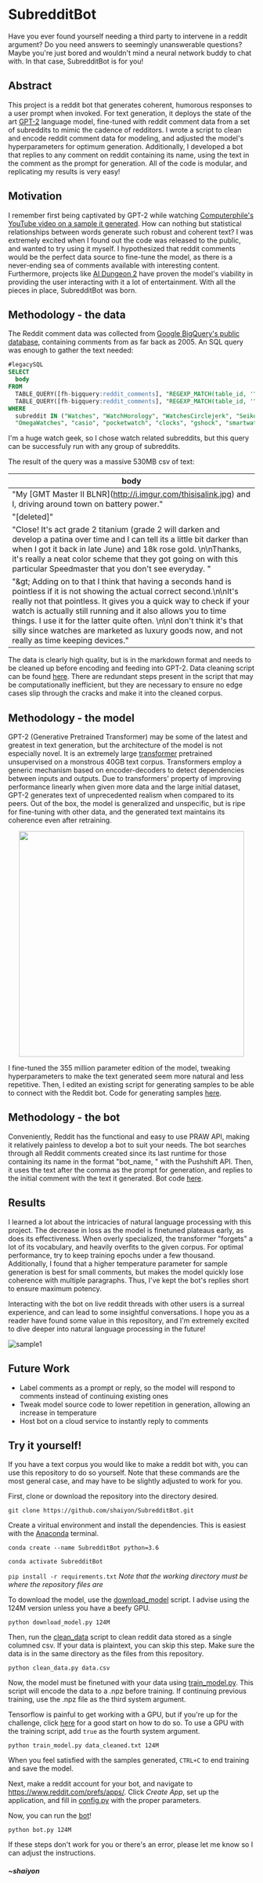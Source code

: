 # SubredditBot
Have you ever found yourself needing a third party to intervene in a reddit argument? Do you need answers to seemingly unanswerable questions? Maybe you're just bored and wouldn't mind a neural network buddy to chat with. In that case, SubredditBot is for you!

## Abstract

This project is a reddit bot that generates coherent, humorous responses to a user prompt when invoked. For text generation, it 
deploys the state of the art [GPT-2](https://openai.com/blog/better-language-models/) language model, fine-tuned with reddit comment data from a set of subreddits to mimic the cadence of redditors. I wrote a script to clean and encode reddit comment data for modeling, and adjusted the model's hyperparameters for optimum generation. Additionally, I developed a bot that replies to any comment on reddit containing its name, using the text in the comment as the prompt for generation. All of the code is modular, and replicating my results is very easy!

## Motivation

I remember first being captivated by GPT-2 while watching [Computerphile's YouTube video on a sample it generated](https://www.youtube.com/watch?v=89A4jGvaaKk). How can nothing but statistical relationships between words generate such robust and coherent text? I was extremely excited when I found out the code was released to the public, and wanted to try using it myself. I hypothesized that reddit comments would be the perfect data source to fine-tune the model, as there is a never-ending sea of comments available with interesting content. Furthermore, projects like [AI Dungeon 2](https://towardsdatascience.com/the-creator-of-ai-dungeon-2-shares-gpt-2-finetuning-advice-e5800df407c9) have proven the model's viability in providing the user interacting with it a lot of entertainment. With all the pieces in place, SubredditBot was born.

## Methodology - the data

The Reddit comment data was collected from [Google BigQuery's public database](https://bigquery.cloud.google.com/dataset/fh-bigquery:reddit_comments), containing comments from as far back as 2005. An SQL query was enough to gather the text needed:
```sql
#legacySQL
SELECT 
  body
FROM 
  TABLE_QUERY([fh-bigquery:reddit_comments], "REGEXP_MATCH(table_id, '^201._..$')"),
  TABLE_QUERY([fh-bigquery:reddit_comments], "REGEXP_MATCH(table_id, '^20..$')")
WHERE
  subreddit IN ("Watches", "WatchHorology", "WatchesCirclejerk", "Seiko", "rolex", "Tudor", 
  "OmegaWatches", "casio", "pocketwatch", "clocks", "gshock", "smartwatch")
```
I'm a huge watch geek, so I chose watch related subreddits, but this query can be successfuly run with any group of subreddits.


The result of the query was a massive 530MB csv of text:

body |
------------ |
"My \[GMT Master II BLNR\]\(http://i.imgur.com/thisisalink.jpg) and I, driving around town on battery power."|
"[deleted]"|
"Close! It's act grade 2 titanium (grade 2 will darken and develop a patina over time and I can tell its a little bit darker than when I got it back in late June) and 18k rose gold. \n\nThanks, it's really a neat color scheme that they got going on with this particular Speedmaster that you don't see everyday. "  |
"\&gt; Adding on to that I think that having a seconds hand is pointless if it is not showing the actual correct second.\n\nIt's really not that pointless. It gives you a quick way to check if your watch is actually still running and it also allows you to time things. I use it for the latter quite often. \n\nI don't think it's that silly since watches are marketed as luxury goods now, and not really as time keeping devices."|

The data is clearly high quality, but is in the markdown format and needs to be cleaned up before encoding and feeding into GPT-2. Data cleaning script can be found [here](../master/clean_data.py). There are redundant steps present in the script that may be computationally inefficient, but they are necessary to ensure no edge cases slip through the cracks and make it into the cleaned corpus.

## Methodology - the model

GPT-2 (Generative Pretrained Transformer) may be some of the latest and greatest in text generation, but the architecture of the model is not especially novel. It is an extremely large [transformer](https://arxiv.org/abs/1706.03762) pretrained unsupervised on a monstrous 40GB text corpus. Transformers employ a generic mechanism based on encoder-decoders to detect dependencies between inputs and outputs. Due to transformers' property of improving performance linearly when given more data and the large initial dataset, GPT-2 generates text of unprecedented realism when compared to its peers. Out of the box, the model is generalized and unspecific, but is ripe for fine-tuning with other data, and the generated text maintains its coherence even after retraining.

<p align="center">
  <img src="https://miro.medium.com/max/1474/1*b15IvFFUT-WtPRdxsnoMQw.png" width="460" height="460"> 
</p>

I fine-tuned the 355 million parameter edition of the model, tweaking hyperparameters to make the text generated seem more natural and less repetitive. Then, I edited an existing script for generating samples to be able to connect with the Reddit bot. Code for generating samples [here](../master/interactive_conditional_samples.py).  

## Methodology - the bot

Conveniently, Reddit has the functional and easy to use PRAW API, making it relatively painless to develop a bot to suit your needs. The bot searches through all Reddit comments created since its last runtime for those containing its name in the format "bot_name, " with the Pushshift API. Then, it uses the text after the comma as the prompt for generation, and replies to the initial comment with the text it generated. Bot code [here](../master/bot.py).

## Results

I learned a lot about the intricacies of natural language processing with this project. The decrease in loss as the model is finetuned plateaus early, as does its effectiveness. When overly specialized, the transformer "forgets" a lot of its vocabulary, and heavily overfits to the given corpus. For optimal performance, try to keep training epochs under a few thousand. Additionally, I found that a higher temperature parameter for sample generation is best for small comments, but makes the model quickly lose coherence with multiple paragraphs. Thus, I've kept the bot's replies short to ensure maximum potency.

Interacting with the bot on live reddit threads with other users is a surreal experience, and can lead to some insightful conversations. I hope you as a reader have found some value in this repository, and I'm extremely excited to dive deeper into natural language processing in the future!

![sample1](samples/sample1.png)

## Future Work

- Label comments as a prompt or reply, so the model will respond to comments instead of continuing existing ones
- Tweak model source code to lower repetition in generation, allowing an increase in temperature
- Host bot on a cloud service to instantly reply to comments 

## Try it yourself!

If you have a text corpus you would like to make a reddit bot with, you can use this repository to do so yourself. Note that these commands are the most general case, and may have to be slightly adjusted to work for you.

First, clone or download the repository into the directory desired.

```git clone https://github.com/shaiyon/SubredditBot.git```

Create a viritual environment and install the dependencies. This is easiest with the [Anaconda](https://www.anaconda.com/) terminal.

```conda create --name SubredditBot python=3.6```

```conda activate SubredditBot```

```pip install -r requirements.txt``` *Note that the working directory must be where the repository files are*

To download the model, use the [download_model](../master/download_model.py) script. I advise using the 124M version unless you have a beefy GPU.

```python download_model.py 124M```

Then, run the [clean_data](../master/clean_data.py) script to clean reddit data stored as a single columned csv. If your data is plaintext, you can skip this step. Make sure the data is in the same directory as the files from this repository. 

```python clean_data.py data.csv```

Now, the model must be finetuned with your data using [train_model.py](../master/train_model.py). This script will encode the data to a .npz before training. If continuing previous training, use the .npz file as the third system argument.

Tensorflow is painful to get working with a GPU, but if you're up for the challenge, click [here](https://www.tensorflow.org/install/gpu) for a good start on how to do so. To use a GPU with the training script, add ```true``` as the fourth system argument.

```python train_model.py data_cleaned.txt 124M```

When you feel satisfied with the samples generated, ```CTRL+C``` to end training and save the model. 

Next, make a reddit account for your bot, and navigate to https://www.reddit.com/prefs/apps/. Click *Create App*, set up the application, and fill in [config.py](../master/config.py) with the proper parameters.

Now, you can run the [bot](../master/config.py)! 

```python bot.py 124M```

If these steps don't work for you or there's an error, please let me know so I can adjust the instructions.

##### ~shaiyon


